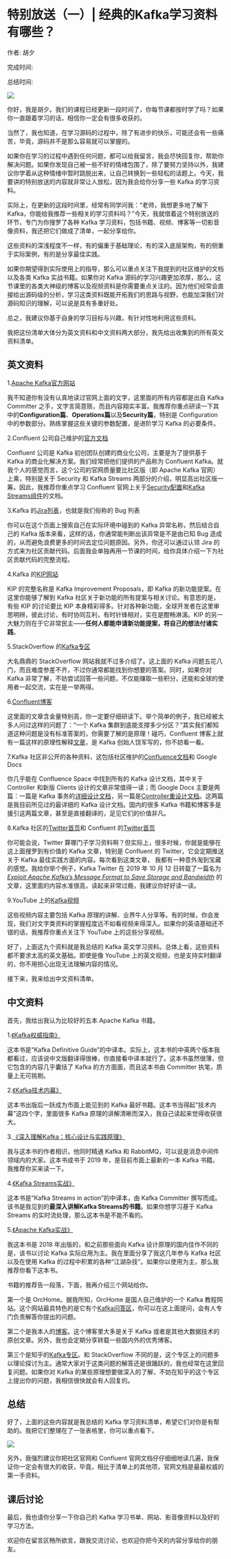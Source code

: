 # 特别放送（一）\| 经典的Kafka学习资料有哪些？

作者: 胡夕

完成时间:

总结时间:

![](<https://static001.geekbang.org/resource/image/35/72/35aac5760f00427d869d4f1798f3bf72.jpg>)

<audio><source src="https://static001.geekbang.org/resource/audio/89/0e/8959b8e7cb714bba239f4a60ac1ba60e.mp3" type="audio/mpeg"></audio>

你好，我是胡夕。我们的课程已经更新一段时间了，你每节课都按时学了吗？如果你一直跟着学习的话，相信你一定会有很多收获的。

当然了，我也知道，在学习源码的过程中，除了有进步的快乐，可能还会有一些痛苦，毕竟，源码并不是那么容易就可以掌握的。

如果你在学习的过程中遇到任何问题，都可以给我留言，我会尽快回复你，帮助你解决问题。如果你发现自己被一些不好的情绪包围了，除了要努力坚持以外，我建议你学着从这种情绪中暂时跳脱出来，让自己转换到一些轻松的话题上。今天，我要讲的特别放送的内容就非常让人放松，因为我会给你分享一些 Kafka 的学习资料。

实际上，在更新的这段时间里，经常有同学问我：“老师，我想更多地了解下 Kafka，你能给我推荐一些相关的学习资料吗？”今天，我就借着这个特别放送的环节，专门为你搜罗了各种 Kafka 学习资料，包括书籍、视频、博客等一切影音像资料，我还把它们做成了清单，一起分享给你。

这些资料的深浅程度不一样，有的偏重于基础理论，有的深入底层架构，有的侧重于实际案例，有的是分享最佳实践。

如果你期望得到实际使用上的指导，那么可以重点关注下我提到的社区维护的文档以及各类 Kafka 实战书籍。如果你对 Kafka 源码的学习兴趣更加浓厚，那么，这节课里的各类大神级的博客以及视频资料是你需要重点关注的。因为他们经常会直接给出源码级的分析，学习这类资料既能开拓我们的思路与视野，也能加深我们对源码知识的理解，可以说是具有多重好处。

<!-- [[[read_end]]] -->

总之，我建议你基于自身的学习目标与兴趣，有针对性地利用这些资料。

我把这份清单大体分为英文资料和中文资料两大部分，我先给出收集到的所有英文资料清单。

## 英文资料

1\.[Apache Kafka官方网站](<https://kafka.apache.org/documentation/>)

我不知道你有没有认真地读过官网上面的文字，这里面的所有内容都是出自 Kafka Committer 之手，文字言简意赅，而且内容翔实丰富。我推荐你重点研读一下其中的**Configuration篇**、**Operations篇**以及**Security篇**，特别是 Configuration 中的参数部分。熟练掌握这些关键的参数配置，是进阶学习 Kafka 的必要条件。

2\.Confluent 公司自己维护的[官方文档](<http://docs.confluent.io/current/>)

Confluent 公司是 Kafka 初创团队创建的商业化公司，主要是为了提供基于 Kafka 的商业化解决方案。我们经常把他们提供的产品称为 Confluent Kafka。就我个人的感觉而言，这个公司的官网质量要比社区版（即 Apache Kafka 官网）上乘，特别是关于 Security 和 Kafka Streams 两部分的介绍，明显高出社区版一筹。因此，我推荐你重点学习 Confluent 官网上关于[Security配置](<https://docs.confluent.io/current/security/index.html>)和[Kafka Streams组件](<https://docs.confluent.io/current/streams/index.html>)的文档。

3\.Kafka 的[Jira列表](<https://issues.apache.org/jira/issues/?filter=-4&jql=project%20%3D%20KAFKA%20ORDER%20BY%20created%20DESC>)，也就是我们俗称的 Bug 列表

你可以在这个页面上搜索自己在实际环境中碰到的 Kafka 异常名称，然后结合自己的 Kafka 版本来看，这样的话，你通常能判断出该异常是不是由已知 Bug 造成的，从而避免浪费更多的时间去定位问题原因。另外，你还可以通过认领 Jira 的方式来为社区贡献代码。后面我会单独再用一节课的时间，给你具体介绍一下为社区贡献代码的完整流程。

4\.Kafka 的[KIP网站](<https://cwiki.apache.org/confluence/display/KAFKA/Kafka+Improvement+Proposals>)

KIP 的完整名称是 Kafka Improvement Proposals，即 Kafka 的新功能提案。在这里你能够了解到 Kafka 社区关于新功能的所有提案与相关讨论。有意思的是，有些 KIP 的讨论要比 KIP 本身精彩得多。针对各种新功能，全球开发者在这里审思明辨，彼此讨论，有时协同互利，有时针锋相对，实在是酣畅淋漓。KIP 的另一大魅力则在于它非常民主——**任何人都能申请新功能提案，将自己的想法付诸实践**。

5\.StackOverflow 的[Kafka专区](<https://stackoverflow.com/questions/tagged/apache-kafka?sort=newest&pageSize=15>)

大名鼎鼎的 StackOverflow 网站我就不过多介绍了。这上面的 Kafka 问题五花八门，而且难度参差不齐，不过你通常都能找到你想要的答案。同时，如果你对 Kafka 非常了解，不妨尝试回答一些问题，不仅能赚取一些积分，还能和全球的使用者一起交流，实在是一举两得。

6\.[Confluent博客](<https://www.confluent.io/blog/>)

这里面的文章含金量特别高，你一定要仔细研读下。举个简单的例子，我已经被太多人问过这样的问题了：“一个 Kafka 集群到底能支撑多少分区？”其实我们都知道这种问题是没有标准答案的，你需要了解的是原理！碰巧，Confluent 博客上就有一篇这样的原理性解释[文章](<https://www.confluent.jp/blog/apache-kafka-supports-200k-partitions-per-cluster/>)，是 Kafka 创始人饶军写的，你不妨看一看。

7\.Kafka 社区非公开的各种资料，这包括社区维护的[Confluence文档](<https://cwiki.apache.org/confluence/display/KAFKA/Index>)和 Google Docs

你几乎能在 Confluence Space 中找到所有的 Kafka 设计文档，其中关于 Controller 和新版 Clients 设计的文章非常值得一读；而 Google Docs 主要是两篇：一篇是 Kafka 事务的[详细设计文档](<https://docs.google.com/document/d/11Jqy_GjUGtdXJK94XGsEIK7CP1SnQGdp2eF0wSw9ra8/edit>)，另一篇是[Controller重设计文档](<https://docs.google.com/document/d/1rLDmzDOGQQeSiMANP0rC2RYp_L7nUGHzFD9MQISgXYM/edit>)。这两篇是我目前所见过的最详细的 Kafka 设计文档。国内的很多 Kafka 书籍和博客多是援引这两篇文章，甚至是直接翻译的，足见它们的价值非凡。

8\.Kafka 社区的[Twitter首页](<https://twitter.com/apachekafka>)和 Confluent 的[Twitter首页](<https://twitter.com/confluentinc>)

你可能会说，Twitter 算哪门子学习资料啊？但实际上，很多时候，你就是能够在这上面搜罗到有价值的 Kafka 文章，特别是 Confluent 的 Twitter，它会定期推送关于 Kafka 最佳实践方面的内容。每次看到这类文章， 我都有一种意外淘到宝藏的感觉。我给你举个例子，Kafka Twitter 在 2019 年 10 月 12 日转载了一篇名为[*Exploit Apache Kafka’s Message Format to Save Storage and Bandwidth*](<https://medium.com/swlh/exploit-apache-kafkas-message-format-to-save-storage-and-bandwidth-7e0c533edf26>) 的文章，这里面的内容水准很高，读起来非常过瘾，我建议你好好读一读。

9\.YouTube 上的[Kafka视频](<https://www.youtube.com/results?search_query=apache+kafka&sp=EgIIAw%253D%253D>)

这些视频内容主要包括 Kafka 原理的讲解、业界牛人分享等。有的时候，你会发现，我们对文字类资料的掌握程度远不如看视频来得深入。如果你的英语基础还不错的话，我推荐你重点关注下 YouTube 上的这些分享视频。

好了，上面这九个资料就是我总结的 Kafka 英文学习资料。总体上看，这些资料都不要求太高的英文基础。即使是像 YouTube 上的英文视频，也是支持实时翻译的，你不用担心出现无法理解内容的情况。

接下来，我来给出中文资料清单。

## 中文资料

首先，我给出我认为比较好的五本 Apache Kafka 书籍。

1\.[《Kafka权威指南》](<https://book.douban.com/subject/27665114/>)

这本书是“Kafka Definitive Guide”的中译本。实际上，这本书的中英两个版本我都看过，应该说中文版翻译得很棒，你直接看中译本就行了。这本书虽然很薄，但它包含的内容几乎囊括了 Kafka 的方方面面，而且这本书由 Committer 执笔，质量上无可挑剔。

2\.[《Kafka技术内幕》](<https://book.douban.com/subject/27179953/>)

这本书出版后一跃成为市面上能见到的 Kafka 最好书籍。这本书当得起“技术内幕”这四个字，里面很多 Kafka 原理的讲解清晰而深入，我自己读起来觉得收获很大。

3\.[《深入理解Kafka：核心设计与实践原理》](<https://book.douban.com/subject/30437872/>)

我与这本书的作者相识，他同时精通 Kafka 和 RabbitMQ，可以说是消息中间件领域内的大家。这本书成书于 2019 年，是目前市面上最新的一本 Kafka 书籍。我推荐你买来读一下。

4\.[《Kafka Streams实战》](<https://book.douban.com/subject/33425155/>)

这本书是“Kafka Streams in action”的中译本，由 Kafka Committer 撰写而成。该书是我见到的**最深入讲解Kafka Streams的书籍**。如果你想学习基于 Kafka Streams 的实时流处理，那么这本书是不能不看的。

5\.[《Apache Kafka实战》](<https://book.douban.com/subject/30221096/>)

我这本书是 2018 年出版的，和之前那些面向 Kafka 设计原理的国内佳作不同的是，该书以讨论 Kafka 实际应用为主。我在里面分享了我这几年参与 Kafka 社区以及在使用 Kafka 的过程中积累的各种“江湖杂技”。如果你以使用为主，那么我推荐你看下这本书。

书籍的推荐告一段落，下面，我再介绍三个网站给你。

第一个是 OrcHome。据我所知，OrcHome 是国人自己维护的一个 Kafka 教程网站。这个网站最具特色的是它有个[Kafka问答区](<https://www.orchome.com/kafka/issues>)，你可以在这上面提问，会有人专门负责解答你提出的问题。

第二个是我本人的[博客](<https://www.cnblogs.com/huxi2b/>)。这个博客里大多是关于 Kafka 或者是其他大数据技术的原创文章。另外，我也会定期分享转载一些国内外的优秀博客。

第三个是知乎的[Kafka专区](<https://www.zhihu.com/topic/20012159/newest>)。和 StackOverflow 不同的是，这个专区上的问题多以理论探讨为主。通常大家对于这类问题的解答还是很踊跃的，我也经常在这里回复问题。如果你对 Kafka 的某些原理想要做深入的了解，不妨在知乎的这个专区上提出你的问题，我相信很快就会有人回复的。

## 总结

好了，上面的这些内容就是我总结的 Kafka 学习资料清单，希望它们对你是有帮助的。我把它们整理在了一张表格里，你可以重点看下。

![](<https://static001.geekbang.org/resource/image/4d/b9/4d773e45c4a3f86c5d9e86bb4a7ac7b9.jpg?wh=2083*3672>)

另外，我强烈建议你把社区官网和 Confluent 官网文档仔仔细细地读几遍，我保证你一定会有很大的收获，毕竟，相比于清单上的其他项，官网文档是最最权威的第一手资料。

## 课后讨论

最后，我也请你分享一下你自己的 Kafka 学习书单、网站、影音像资料以及好的学习方法。

欢迎你在留言区畅所欲言，跟我交流讨论，也欢迎你把今天的内容分享给你的朋友。

